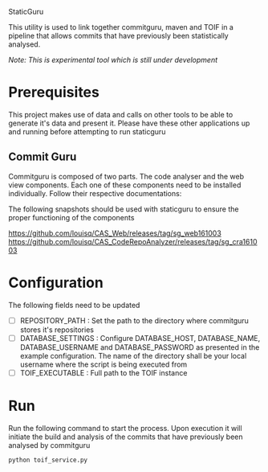 StaticGuru

This utility is used to link together commitguru, maven and TOIF in a 
pipeline that allows commits that have previously been statistically 
analysed.

*Note: This is experimental tool which is still under development*

# Prerequisites

This project makes use of data and calls on other tools to be able to 
generate it's data and present it. Please have these other applications
up and running before attempting to run staticguru

## Commit Guru

Commitguru is composed of two parts. The code analyser and the web view 
components. Each one of these components need to be installed individually.
Follow their respective documentations:

The following snapshots should be used with staticguru to ensure the 
proper functioning of the components


https://github.com/louisq/CAS_Web/releases/tag/sg_web161003
https://github.com/louisq/CAS_CodeRepoAnalyzer/releases/tag/sg_cra161003


# Configuration

The following fields need to be updated

 - [ ] REPOSITORY_PATH : Set the path to the directory where commitguru
 stores it's repositories
 - [ ] DATABASE_SETTINGS : Configure DATABASE_HOST, DATABASE_NAME,
 DATABASE_USERNAME and DATABASE_PASSWORD as presented in the example
 configuration. The name of the directory shall be your local username
 where the script is being executed from
 - [ ] TOIF_EXECUTABLE : Full path to the TOIF instance

# Run

Run the following command to start the process. Upon execution it will 
initiate the build and analysis of the commits that have previously been
analysed by commitguru

    python toif_service.py
